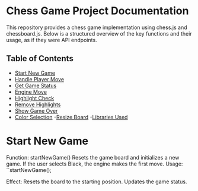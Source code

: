 # Chess Game Project Documentation

This repository provides a chess game implementation using chess.js and chessboard.js. 
Below is a structured overview of the key functions and their usage, as if they were API endpoints.

## Table of Contents

  - [Start New Game](#StartNewGame)
  - [Handle Player Move](#HandlePlayerMove)
  - [Get Game Status](#GetGameStatus)
  - [Engine Move](#EngineMove)
  - [Highlight Check](#HighlightCheck)
  - [Remove Highlights](#RemoveHighlights)
  - [Show Game Over](#ShowGameOver)
  - [Color Selection](#ColorSelection)
  -[Resize Board](#ResizeBoard)
  -[Libraries Used](#LibrariesUsed)

# Start New Game

Function: startNewGame()
Resets the game board and initializes a new game.
If the user selects Black, the engine makes the first move.
Usage:
``startNewGame();

Effect:
Resets the board to the starting position.
Updates the game status.
